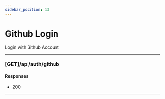 ```yaml
---
sidebar_position: 13
---
```


# Github Login
Login with Github Account

***

### [GET]/api/auth/github

#### Responses

- 200 

***